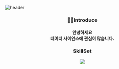 ![header](https://capsule-render.vercel.app/api?type=venom&color=gradient&height=350&text=Hello%20World!&fontColor=1263CE)

<div align=center>
  <h3>🙋‍♂️Introduce</h3>
  <h4>
    안녕하세요
    <br>
    데이터 사이언스에 관심이 많습니다.
  </h4>
	
  <h3>
  SkillSet
  </h3>
	<img src="https://img.shields.io/badge/python-3776AB?style=flat&logo=python&logoColor=white" />

</div>


